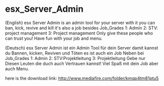 # esx_Server_Admin
(English)  esx Server Admin is an admin tool for your server with it you can ban, kick, revive and kill it's also a job besides Job_Grades  1: Admin  2: STV: project management  3: Project management  Only give these people who can trust you!  Have fun with your job and menu.  

(Deutsch)  esx Server Admin ist ein Admin Tool für dein 
Server damit kannst du Bannen, kicken, Reviven und Töten  es ist auch ein Job Neben bei Job_Grades  1: Admin  2: STV:Projektleitung  3: Projektleitung  Gebe nur Diesen Leuten die duch auch Vertrauen kannst!   Viel Spaß mit dein Job aber auch Menu.


here is the download link: http://www.mediafire.com/folder/kmqp4tm81ptu5

